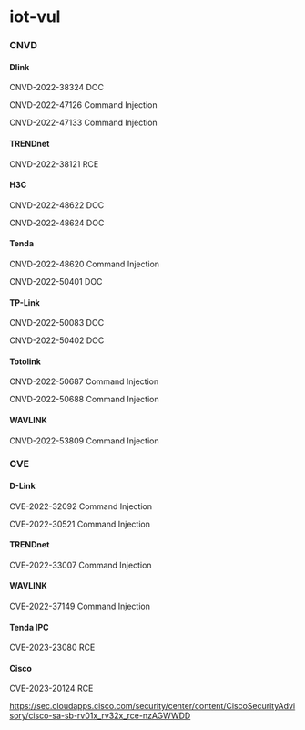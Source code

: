 # iot-vul

### CNVD
#### Dlink
CNVD-2022-38324   DOC

CNVD-2022-47126   Command Injection

CNVD-2022-47133   Command Injection

#### TRENDnet

CNVD-2022-38121   RCE

#### H3C

CNVD-2022-48622   DOC

CNVD-2022-48624   DOC

#### Tenda

CNVD-2022-48620   Command Injection

CNVD-2022-50401   DOC

#### TP-Link

CNVD-2022-50083   DOC

CNVD-2022-50402   DOC

#### Totolink

CNVD-2022-50687   Command Injection

CNVD-2022-50688   Command Injection

#### WAVLINK

CNVD-2022-53809   Command Injection

### CVE

#### D-Link
CVE-2022-32092    Command Injection

CVE-2022-30521    Command Injection

#### TRENDnet

CVE-2022-33007    Command Injection

#### WAVLINK

CVE-2022-37149    Command Injection

#### Tenda IPC

CVE-2023-23080    RCE

#### Cisco

CVE-2023-20124    RCE

https://sec.cloudapps.cisco.com/security/center/content/CiscoSecurityAdvisory/cisco-sa-sb-rv01x_rv32x_rce-nzAGWWDD
